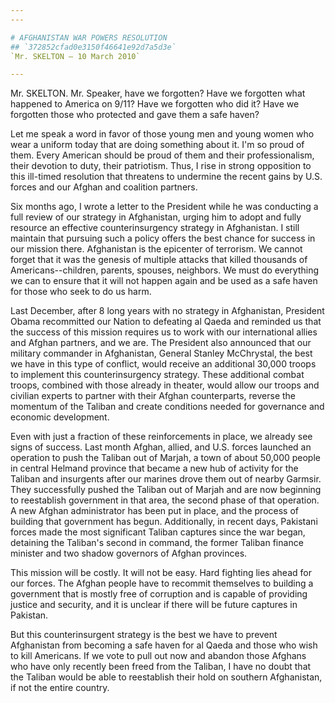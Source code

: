 ```yaml
---
---

# AFGHANISTAN WAR POWERS RESOLUTION
## `372852cfad0e3150f46641e92d7a5d3e`
`Mr. SKELTON — 10 March 2010`

---
```



Mr. SKELTON. Mr. Speaker, have we forgotten? Have we forgotten what 
happened to America on 9/11? Have we forgotten who did it? Have we 
forgotten those who protected and gave them a safe haven?

Let me speak a word in favor of those young men and young women who 
wear a uniform today that are doing something about it. I'm so proud of 
them. Every American should be proud of them and their professionalism, 
their devotion to duty, their patriotism. Thus, I rise in strong 
opposition to this ill-timed resolution that threatens to undermine the 
recent gains by U.S. forces and our Afghan and coalition partners.

Six months ago, I wrote a letter to the President while he was 
conducting a full review of our strategy in Afghanistan, urging him to 
adopt and fully resource an effective counterinsurgency strategy in 
Afghanistan. I still maintain that pursuing such a policy offers the 
best chance for success in our mission there. Afghanistan is the 
epicenter of terrorism. We cannot forget that it was the genesis of 
multiple attacks that killed thousands of Americans--children, parents, 
spouses, neighbors. We must do everything we can to ensure that it will 
not happen again and be used as a safe haven for those who seek to do 
us harm.

Last December, after 8 long years with no strategy in Afghanistan, 
President Obama recommitted our Nation to defeating al Qaeda and 
reminded us that the success of this mission requires us to work with 
our international allies and Afghan partners, and we are. The President 
also announced that our military commander in Afghanistan, General 
Stanley McChrystal, the best we have in this type of conflict, would 
receive an additional 30,000 troops to implement this counterinsurgency 
strategy. These additional combat troops, combined with those already 
in theater, would allow our troops and civilian experts to partner with 
their Afghan counterparts, reverse the momentum of the Taliban and 
create conditions needed for governance and economic development.

Even with just a fraction of these reinforcements in place, we 
already see signs of success. Last month Afghan, allied, and U.S. 
forces launched an operation to push the Taliban out of Marjah, a town 
of about 50,000 people in central Helmand province that became a new 
hub of activity for the Taliban and insurgents after our marines drove 
them out of nearby Garmsir. They successfully pushed the Taliban out of 
Marjah and are now beginning to reestablish government in that area, 
the second phase of that operation. A new Afghan administrator has been 
put in place, and the process of building that government has begun. 
Additionally, in recent days, Pakistani forces made the most 
significant Taliban captures since the war began, detaining the 
Taliban's second in command, the former Taliban finance minister and 
two shadow governors of Afghan provinces.

This mission will be costly. It will not be easy. Hard fighting lies 
ahead for our forces. The Afghan people have to recommit themselves to 
building a government that is mostly free of corruption and is capable 
of providing justice and security, and it is unclear if there will be 
future captures in Pakistan.

But this counterinsurgent strategy is the best we have to prevent 
Afghanistan from becoming a safe haven for al Qaeda and those who wish 
to kill Americans. If we vote to pull out now and abandon those Afghans 
who have only recently been freed from the Taliban, I have no doubt 
that the Taliban would be able to reestablish their hold on southern 
Afghanistan, if not the entire country.
